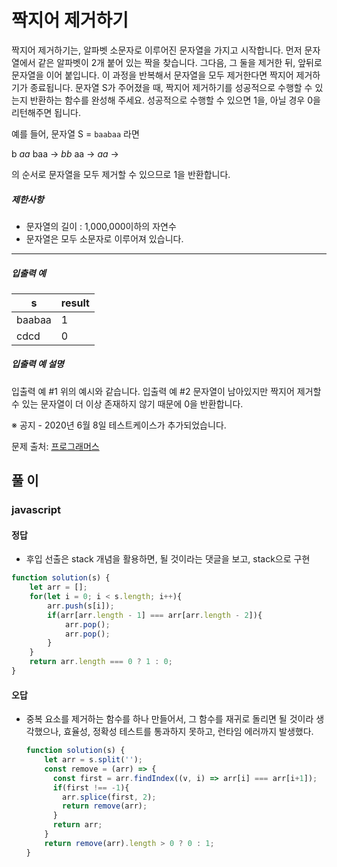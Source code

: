 # 짝지어 제거하기

짝지어 제거하기는, 알파벳 소문자로 이루어진 문자열을 가지고 시작합니다. 먼저 문자열에서 같은 알파벳이 2개 붙어 있는 짝을 찾습니다. 그다음, 그 둘을 제거한 뒤, 앞뒤로 문자열을 이어 붙입니다. 이 과정을 반복해서 문자열을 모두 제거한다면 짝지어 제거하기가 종료됩니다. 문자열 S가 주어졌을 때, 짝지어 제거하기를 성공적으로 수행할 수 있는지 반환하는 함수를 완성해 주세요. 성공적으로 수행할 수 있으면 1을, 아닐 경우 0을 리턴해주면 됩니다.

예를 들어, 문자열 S = `baabaa` 라면

b *aa* baa → *bb* aa → *aa* →

의 순서로 문자열을 모두 제거할 수 있으므로 1을 반환합니다.

##### 제한사항

- 문자열의 길이 : 1,000,000이하의 자연수
- 문자열은 모두 소문자로 이루어져 있습니다.

------

##### 입출력 예

| s      | result |
| ------ | ------ |
| baabaa | 1      |
| cdcd   | 0      |

##### 입출력 예 설명

입출력 예 #1
위의 예시와 같습니다.
입출력 예 #2
문자열이 남아있지만 짝지어 제거할 수 있는 문자열이 더 이상 존재하지 않기 때문에 0을 반환합니다.

※ 공지 - 2020년 6월 8일 테스트케이스가 추가되었습니다.

문제 출처: [프로그래머스](https://programmers.co.kr/learn/courses/30/lessons/12973/solution_groups?language=javascript)
</br>

## **풀 이**

### javascript

#### **정답**

- 후입 선출은 stack 개념을 활용하면, 될 것이라는 댓글을 보고, stack으로 구현

```javascript
function solution(s) {
    let arr = [];
    for(let i = 0; i < s.length; i++){
        arr.push(s[i]);
        if(arr[arr.length - 1] === arr[arr.length - 2]){
            arr.pop();
            arr.pop();
        }
    }
    return arr.length === 0 ? 1 : 0;
}
```



#### **오답**

- 중복 요소를 제거하는 함수를 하나 만들어서, 그 함수를 재귀로 돌리면 될 것이라 생각했으나, 효율성, 정확성 테스트를 통과하지 못하고, 런타임 에러까지 발생했다.

  ```js
  function solution(s) {
      let arr = s.split('');
      const remove = (arr) => {
        const first = arr.findIndex((v, i) => arr[i] === arr[i+1]);
        if(first !== -1){
          arr.splice(first, 2);
          return remove(arr);
        }
        return arr;
      }
      return remove(arr).length > 0 ? 0 : 1;
  }
  ```



